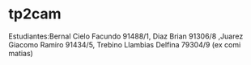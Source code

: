 # tp2cam
Estudiantes:Bernal Cielo Facundo 91488/1, Diaz Brian 91306/8 ,Juarez Giacomo Ramiro 91434/5, Trebino Llambias Delfina 79304/9 (ex comi matias)
